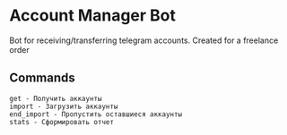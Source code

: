 # Account Manager Bot
Bot for receiving/transferring telegram accounts.
Created for a freelance order


## Commands
```
get - Получить аккаунты
import - Загрузить аккаунты
end_import - Пропустить оставшиеся аккаунты
stats - Сформировать отчет
```
